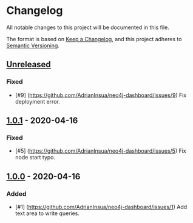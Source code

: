 # Changelog

All notable changes to this project will be documented in this file.

The format is based on [Keep a Changelog](https://keepachangelog.com/en/1.0.0/),
and this project adheres to [Semantic Versioning](https://semver.org/spec/v2.0.0.html).

## [Unreleased]

### Fixed

- [#9] (https://github.com/AdrianInsua/neo4j-dashboard/issues/9) Fix deployment error.

## [1.0.1] - 2020-04-16

### Fixed

- [#5] (https://github.com/AdrianInsua/neo4j-dashboard/issues/5) Fix node start typo.

## [1.0.0] - 2020-04-16

### Added

- [#1] (https://github.com/AdrianInsua/neo4j-dashboard/issues/1) Add text area to write queries.



[Unreleased]: https://github.com/AdrianInsua/neo4j-service/compare/commits?targetBranch=1.0.1&sourceBranch=refs/heads/develop
[1.0.1]: https://github.com/AdrianInsua/neo4j-service/compare/commits?targetBranch=1.0.0&sourceBranch=1.0.1
[1.0.0]: https://github.com/AdrianInsua/neo4j-service/compare/commits?until=1.0.0
